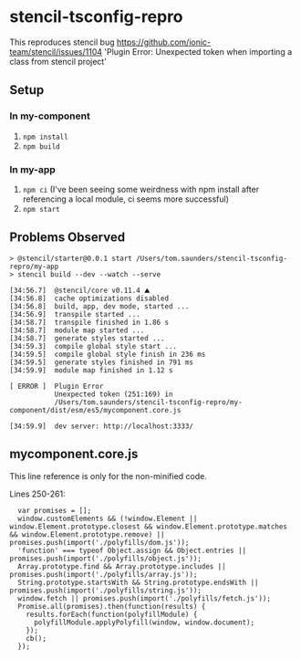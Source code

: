 # stencil-tsconfig-repro

This reproduces stencil bug https://github.com/ionic-team/stencil/issues/1104 'Plugin Error: Unexpected token when importing a class from stencil project'

## Setup

### In my-component

1. `npm install`
2. `npm build`

### In my-app

1. `npm ci` (I've been seeing some weirdness with npm install after referencing a local module, ci seems more successful)
2. `npm start`

## Problems Observed

```
> @stencil/starter@0.0.1 start /Users/tom.saunders/stencil-tsconfig-repro/my-app
> stencil build --dev --watch --serve

[34:56.7]  @stencil/core v0.11.4 ⛰
[34:56.8]  cache optimizations disabled
[34:56.8]  build, app, dev mode, started ...
[34:56.9]  transpile started ...
[34:58.7]  transpile finished in 1.86 s
[34:58.7]  module map started ...
[34:58.7]  generate styles started ...
[34:59.3]  compile global style start ...
[34:59.5]  compile global style finish in 236 ms
[34:59.5]  generate styles finished in 791 ms
[34:59.9]  module map finished in 1.12 s

[ ERROR ]  Plugin Error
           Unexpected token (251:169) in
           /Users/tom.saunders/stencil-tsconfig-repro/my-component/dist/esm/es5/mycomponent.core.js

[34:59.9]  dev server: http://localhost:3333/

```

## mycomponent.core.js

This line reference is only for the non-minified code.

Lines 250-261:
```
  var promises = [];
  window.customElements && (!window.Element || window.Element.prototype.closest && window.Element.prototype.matches && window.Element.prototype.remove) || promises.push(import('./polyfills/dom.js'));
  'function' === typeof Object.assign && Object.entries || promises.push(import('./polyfills/object.js'));
  Array.prototype.find && Array.prototype.includes || promises.push(import('./polyfills/array.js'));
  String.prototype.startsWith && String.prototype.endsWith || promises.push(import('./polyfills/string.js'));
  window.fetch || promises.push(import('./polyfills/fetch.js'));
  Promise.all(promises).then(function(results) {
    results.forEach(function(polyfillModule) {
      polyfillModule.applyPolyfill(window, window.document);
    });
    cb();
  });
```
